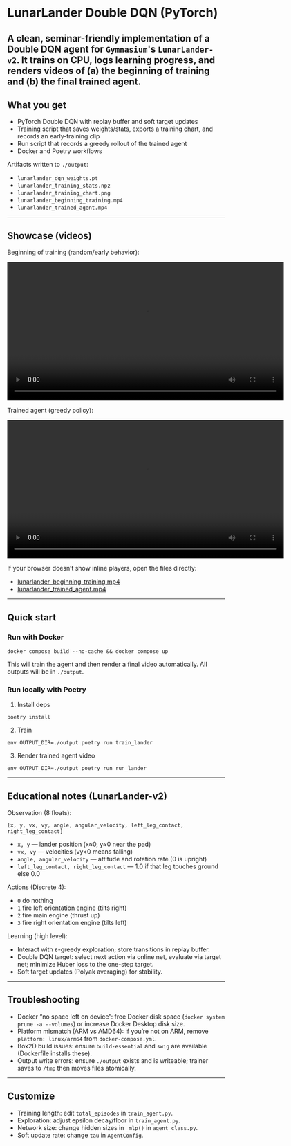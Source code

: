 # LunarLander Double DQN (PyTorch)

## A clean, seminar-friendly implementation of a Double DQN agent for `Gymnasium`'s `LunarLander-v2`. It trains on CPU, logs learning progress, and renders videos of (a) the beginning of training and (b) the final trained agent.

## What you get

- PyTorch Double DQN with replay buffer and soft target updates
- Training script that saves weights/stats, exports a training chart, and records an early-training clip
- Run script that records a greedy rollout of the trained agent
- Docker and Poetry workflows

Artifacts written to `./output`:

- `lunarlander_dqn_weights.pt`
- `lunarlander_training_stats.npz`
- `lunarlander_training_chart.png`
- `lunarlander_beginning_training.mp4`
- `lunarlander_trained_agent.mp4`

---

## Showcase (videos)

Beginning of training (random/early behavior):

<video src="output/lunarlander_beginning_training.mp4" width="640" controls></video>

Trained agent (greedy policy):

<video src="output/lunarlander_trained_agent.mp4" width="640" controls></video>

If your browser doesn’t show inline players, open the files directly:

- [lunarlander_beginning_training.mp4](output/lunarlander_beginning_training.mp4)
- [lunarlander_trained_agent.mp4](output/lunarlander_trained_agent.mp4)

---

## Quick start

### Run with Docker

```
docker compose build --no-cache && docker compose up
```

This will train the agent and then render a final video automatically. All outputs will be in `./output`.

### Run locally with Poetry

1. Install deps

```
poetry install
```

2. Train

```
env OUTPUT_DIR=./output poetry run train_lander
```

3. Render trained agent video

```
env OUTPUT_DIR=./output poetry run run_lander
```

---

## Educational notes (LunarLander-v2)

Observation (8 floats):

```
[x, y, vx, vy, angle, angular_velocity, left_leg_contact, right_leg_contact]
```

- `x, y` — lander position (x≈0, y≈0 near the pad)
- `vx, vy` — velocities (vy<0 means falling)
- `angle, angular_velocity` — attitude and rotation rate (0 is upright)
- `left_leg_contact, right_leg_contact` — 1.0 if that leg touches ground else 0.0

Actions (Discrete 4):

- `0` do nothing
- `1` fire left orientation engine (tilts right)
- `2` fire main engine (thrust up)
- `3` fire right orientation engine (tilts left)

Learning (high level):

- Interact with ε-greedy exploration; store transitions in replay buffer.
- Double DQN target: select next action via online net, evaluate via target net; minimize Huber loss to the one-step target.
- Soft target updates (Polyak averaging) for stability.

---

## Troubleshooting

- Docker “no space left on device”: free Docker disk space (`docker system prune -a --volumes`) or increase Docker Desktop disk size.
- Platform mismatch (ARM vs AMD64): if you’re not on ARM, remove `platform: linux/arm64` from `docker-compose.yml`.
- Box2D build issues: ensure `build-essential` and `swig` are available (Dockerfile installs these).
- Output write errors: ensure `./output` exists and is writeable; trainer saves to `/tmp` then moves files atomically.

---

## Customize

- Training length: edit `total_episodes` in `train_agent.py`.
- Exploration: adjust epsilon decay/floor in `train_agent.py`.
- Network size: change hidden sizes in `_mlp()` in `agent_class.py`.
- Soft update rate: change `tau` in `AgentConfig`.
